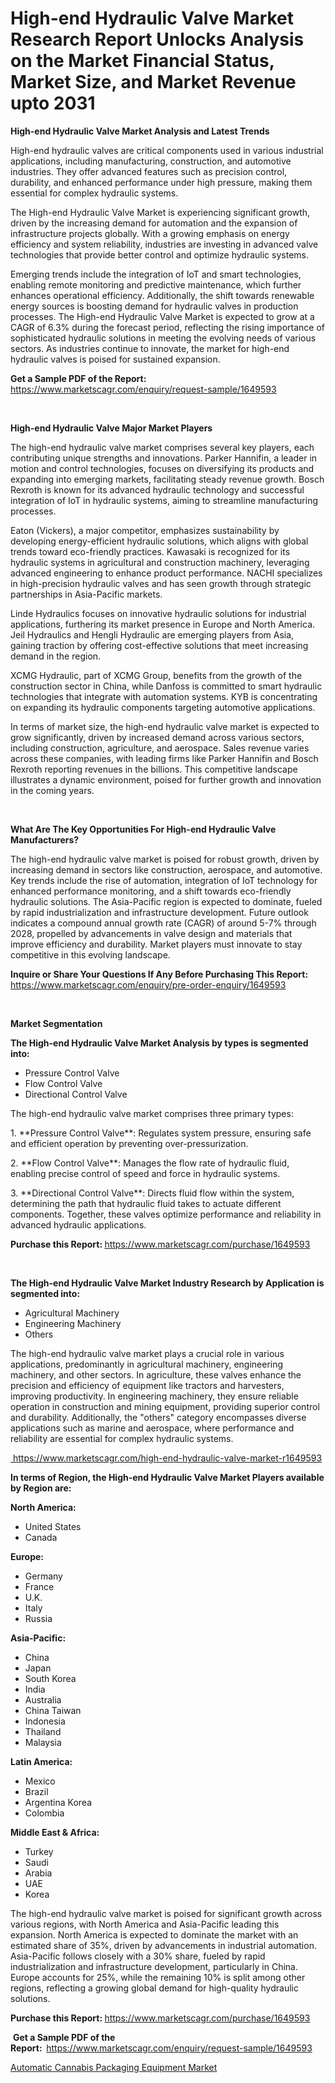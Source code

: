 <p><h1>High-end Hydraulic Valve Market Research Report Unlocks Analysis on the Market Financial Status, Market Size, and Market Revenue upto 2031</h1></p><p><strong>High-end Hydraulic Valve Market Analysis and Latest Trends</strong></p>
<p><p>High-end hydraulic valves are critical components used in various industrial applications, including manufacturing, construction, and automotive industries. They offer advanced features such as precision control, durability, and enhanced performance under high pressure, making them essential for complex hydraulic systems. </p><p>The High-end Hydraulic Valve Market is experiencing significant growth, driven by the increasing demand for automation and the expansion of infrastructure projects globally. With a growing emphasis on energy efficiency and system reliability, industries are investing in advanced valve technologies that provide better control and optimize hydraulic systems. </p><p>Emerging trends include the integration of IoT and smart technologies, enabling remote monitoring and predictive maintenance, which further enhances operational efficiency. Additionally, the shift towards renewable energy sources is boosting demand for hydraulic valves in production processes. The High-end Hydraulic Valve Market is expected to grow at a CAGR of 6.3% during the forecast period, reflecting the rising importance of sophisticated hydraulic solutions in meeting the evolving needs of various sectors. As industries continue to innovate, the market for high-end hydraulic valves is poised for sustained expansion.</p></p>
<p><strong>Get a Sample PDF of the Report:&nbsp;</strong> <a href="https://www.marketscagr.com/enquiry/request-sample/1649593?utm_campaign=1166&utm_medium=2&utm_source=Github&utm_content=ia&utm_term=29122024&utm_id=high-end-hydraulic-valve">https://www.marketscagr.com/enquiry/request-sample/1649593</a></p>
<p>&nbsp;</p>
<p><strong>High-end Hydraulic Valve Major Market Players</strong></p>
<p><p>The high-end hydraulic valve market comprises several key players, each contributing unique strengths and innovations. Parker Hannifin, a leader in motion and control technologies, focuses on diversifying its products and expanding into emerging markets, facilitating steady revenue growth. Bosch Rexroth is known for its advanced hydraulic technology and successful integration of IoT in hydraulic systems, aiming to streamline manufacturing processes.</p><p>Eaton (Vickers), a major competitor, emphasizes sustainability by developing energy-efficient hydraulic solutions, which aligns with global trends toward eco-friendly practices. Kawasaki is recognized for its hydraulic systems in agricultural and construction machinery, leveraging advanced engineering to enhance product performance. NACHI specializes in high-precision hydraulic valves and has seen growth through strategic partnerships in Asia-Pacific markets.</p><p>Linde Hydraulics focuses on innovative hydraulic solutions for industrial applications, furthering its market presence in Europe and North America. Jeil Hydraulics and Hengli Hydraulic are emerging players from Asia, gaining traction by offering cost-effective solutions that meet increasing demand in the region.</p><p>XCMG Hydraulic, part of XCMG Group, benefits from the growth of the construction sector in China, while Danfoss is committed to smart hydraulic technologies that integrate with automation systems. KYB is concentrating on expanding its hydraulic components targeting automotive applications.</p><p>In terms of market size, the high-end hydraulic valve market is expected to grow significantly, driven by increased demand across various sectors, including construction, agriculture, and aerospace. Sales revenue varies across these companies, with leading firms like Parker Hannifin and Bosch Rexroth reporting revenues in the billions. This competitive landscape illustrates a dynamic environment, poised for further growth and innovation in the coming years.</p></p>
<p>&nbsp;</p>
<p><strong>What Are The Key Opportunities For High-end Hydraulic Valve Manufacturers?</strong></p>
<p><p>The high-end hydraulic valve market is poised for robust growth, driven by increasing demand in sectors like construction, aerospace, and automotive. Key trends include the rise of automation, integration of IoT technology for enhanced performance monitoring, and a shift towards eco-friendly hydraulic solutions. The Asia-Pacific region is expected to dominate, fueled by rapid industrialization and infrastructure development. Future outlook indicates a compound annual growth rate (CAGR) of around 5-7% through 2028, propelled by advancements in valve design and materials that improve efficiency and durability. Market players must innovate to stay competitive in this evolving landscape.</p></p>
<p><strong>Inquire or Share Your Questions If Any Before Purchasing This Report:</strong> <a href="https://www.marketscagr.com/enquiry/pre-order-enquiry/1649593?utm_campaign=1166&utm_medium=2&utm_source=Github&utm_content=ia&utm_term=29122024&utm_id=high-end-hydraulic-valve">https://www.marketscagr.com/enquiry/pre-order-enquiry/1649593</a></p>
<p>&nbsp;</p>
<p><strong>Market Segmentation</strong></p>
<p><strong>The High-end Hydraulic Valve Market Analysis by types is segmented into:</strong></p>
<p><ul><li>Pressure Control Valve</li><li>Flow Control Valve</li><li>Directional Control Valve</li></ul></p>
<p><p>The high-end hydraulic valve market comprises three primary types: </p><p>1. **Pressure Control Valve**: Regulates system pressure, ensuring safe and efficient operation by preventing over-pressurization.</p><p>2. **Flow Control Valve**: Manages the flow rate of hydraulic fluid, enabling precise control of speed and force in hydraulic systems.</p><p>3. **Directional Control Valve**: Directs fluid flow within the system, determining the path that hydraulic fluid takes to actuate different components. Together, these valves optimize performance and reliability in advanced hydraulic applications.</p></p>
<p><strong>Purchase this Report:&nbsp;</strong><a href="https://www.marketscagr.com/purchase/1649593?utm_campaign=1166&utm_medium=2&utm_source=Github&utm_content=ia&utm_term=29122024&utm_id=high-end-hydraulic-valve">https://www.marketscagr.com/purchase/1649593</a></p>
<p>&nbsp;</p>
<p><strong>The High-end Hydraulic Valve Market Industry Research by Application is segmented into:</strong></p>
<p><ul><li>Agricultural Machinery</li><li>Engineering Machinery</li><li>Others</li></ul></p>
<p><p>The high-end hydraulic valve market plays a crucial role in various applications, predominantly in agricultural machinery, engineering machinery, and other sectors. In agriculture, these valves enhance the precision and efficiency of equipment like tractors and harvesters, improving productivity. In engineering machinery, they ensure reliable operation in construction and mining equipment, providing superior control and durability. Additionally, the "others" category encompasses diverse applications such as marine and aerospace, where performance and reliability are essential for complex hydraulic systems.</p></p>
<p><a href="https://www.marketscagr.com/high-end-hydraulic-valve-market-r1649593?utm_campaign=1166&utm_medium=2&utm_source=Github&utm_content=ia&utm_term=29122024&utm_id=high-end-hydraulic-valve">&nbsp;https://www.marketscagr.com/high-end-hydraulic-valve-market-r1649593</a></p>
<p><strong>In terms of Region, the High-end Hydraulic Valve Market Players available by Region are:</strong></p>
<p>
    <p> <strong> North America: </strong>
        <ul>
            <li>United States</li>
            <li>Canada</li>
        </ul>
        </p> 
    <p> <strong> Europe: </strong>
        <ul>
            <li>Germany</li>
            <li>France</li>
            <li>U.K.</li>
            <li>Italy</li>
            <li>Russia</li>
        </ul>
        </p> 
    <p> <strong> Asia-Pacific: </strong>
        <ul>
            <li>China</li>
            <li>Japan</li>
            <li>South Korea</li>
            <li>India</li>
            <li>Australia</li>
            <li>China Taiwan</li>
            <li>Indonesia</li>
            <li>Thailand</li>
            <li>Malaysia</li>
        </ul>
        </p> 
    <p> <strong> Latin America: </strong>
        <ul>
            <li>Mexico</li>
            <li>Brazil</li>
            <li>Argentina Korea</li>
            <li>Colombia</li>
        </ul>
        </p> 
    <p> <strong> Middle East & Africa: </strong>
        <ul>
            <li>Turkey</li>
            <li>Saudi</li>
            <li>Arabia</li>
            <li>UAE</li>
            <li>Korea</li>
        </ul>
    </p>
    </p>
<p><p>The high-end hydraulic valve market is poised for significant growth across various regions, with North America and Asia-Pacific leading this expansion. North America is expected to dominate the market with an estimated share of 35%, driven by advancements in industrial automation. Asia-Pacific follows closely with a 30% share, fueled by rapid industrialization and infrastructure development, particularly in China. Europe accounts for 25%, while the remaining 10% is split among other regions, reflecting a growing global demand for high-quality hydraulic solutions.</p></p>
<p><strong>Purchase this Report: </strong><a href="https://www.marketscagr.com/purchase/1649593?utm_campaign=1166&utm_medium=2&utm_source=Github&utm_content=ia&utm_term=29122024&utm_id=high-end-hydraulic-valve">https://www.marketscagr.com/purchase/1649593</a></p>
<p>&nbsp;<strong>Get a Sample PDF of the Report:&nbsp;&nbsp;</strong><a href="https://www.marketscagr.com/enquiry/request-sample/1649593?utm_campaign=1166&utm_medium=2&utm_source=Github&utm_content=ia&utm_term=29122024&utm_id=high-end-hydraulic-valve">https://www.marketscagr.com/enquiry/request-sample/1649593</a></p>
<p><strong></strong></p>
<p><p><a href="https://github.com/castoriffic/Market-Research-Report-List-5/blob/main/automatic-cannabis-packaging-equipment-market.md?utm_campaign=1166&utm_medium=2&utm_source=Github&utm_content=ia&utm_term=29122024&utm_id=high-end-hydraulic-valve">Automatic Cannabis Packaging Equipment Market</a></p></p>